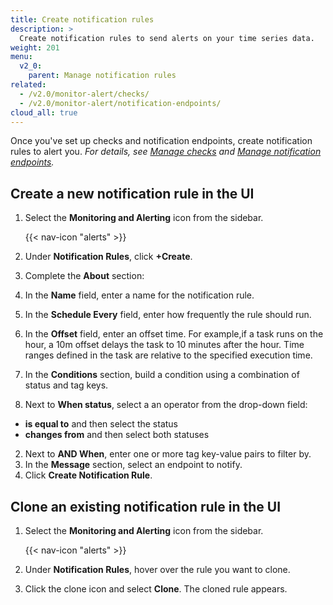 ```yaml
---
title: Create notification rules
description: >
  Create notification rules to send alerts on your time series data.
weight: 201
menu:
  v2_0:
    parent: Manage notification rules
related:
  - /v2.0/monitor-alert/checks/
  - /v2.0/monitor-alert/notification-endpoints/
cloud_all: true
---
```


Once you've set up checks and notification endpoints, create notification rules to alert you.
_For details, see [Manage checks](/v2.0/monitor-alert/checks/) and
[Manage notification endpoints](/v2.0/monitor-alert/notification-endpoints/)._

## Create a new notification rule in the UI

1. Select the **Monitoring and Alerting** icon from the sidebar.

    {{< nav-icon "alerts" >}}

2. Under **Notification Rules**, click **+Create**.
3. Complete the **About** section:
  1. In the **Name** field, enter a name for the notification rule.
  2. In the **Schedule Every** field, enter how frequently the rule should run.
  3. In the **Offset** field, enter an offset time. For example,if a task runs on the hour, a 10m offset delays the task to 10 minutes after the hour. Time ranges defined in the task are relative to the specified execution time.
4. In the **Conditions** section, build a condition using a combination of status and tag keys.
  1. Next to **When status**, select a an operator from the drop-down field:
  - **is equal to** and then select the status
  - **changes from** and then select both statuses
  2. Next to **AND When**, enter one or more tag key-value pairs to filter by.
5. In the **Message** section, select an endpoint to notify.
6. Click **Create Notification Rule**.

## Clone an existing notification rule in the UI

1. Select the **Monitoring and Alerting** icon from the sidebar.

    {{< nav-icon "alerts" >}}

2. Under **Notification Rules**, hover over the rule you want to clone.
3. Click the clone icon and select **Clone**. The cloned rule appears.
